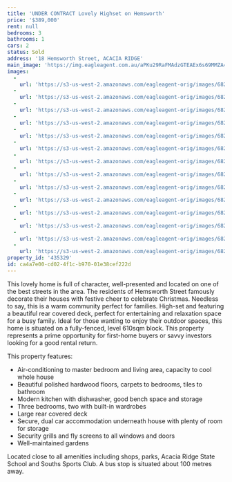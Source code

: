 ```yaml
---
title: 'UNDER CONTRACT Lovely Highset on Hemsworth'
price: '$389,000'
rent: null
bedrooms: 3
bathrooms: 1
cars: 2
status: Sold
address: '18 Hemsworth Street, ACACIA RIDGE'
main_image: 'https://img.eagleagent.com.au/aPKu29RaFMAdzGTEAEx6s69MMZA=/1280x854/smart/https://s3-us-west-2.amazonaws.com/eagleagent-orig/images/6823282/119285947-image-M.jpg'
images:
  -
    url: 'https://s3-us-west-2.amazonaws.com/eagleagent-orig/images/6823295/119285947-image-N.jpg'
  -
    url: 'https://s3-us-west-2.amazonaws.com/eagleagent-orig/images/6823294/119285947-image-L.jpg'
  -
    url: 'https://s3-us-west-2.amazonaws.com/eagleagent-orig/images/6823293/119285947-image-K.jpg'
  -
    url: 'https://s3-us-west-2.amazonaws.com/eagleagent-orig/images/6823292/119285947-image-J.jpg'
  -
    url: 'https://s3-us-west-2.amazonaws.com/eagleagent-orig/images/6823291/119285947-image-I.jpg'
  -
    url: 'https://s3-us-west-2.amazonaws.com/eagleagent-orig/images/6823290/119285947-image-H.jpg'
  -
    url: 'https://s3-us-west-2.amazonaws.com/eagleagent-orig/images/6823289/119285947-image-G.jpg'
  -
    url: 'https://s3-us-west-2.amazonaws.com/eagleagent-orig/images/6823288/119285947-image-F.jpg'
  -
    url: 'https://s3-us-west-2.amazonaws.com/eagleagent-orig/images/6823287/119285947-image-E.jpg'
  -
    url: 'https://s3-us-west-2.amazonaws.com/eagleagent-orig/images/6823286/119285947-image-D.jpg'
  -
    url: 'https://s3-us-west-2.amazonaws.com/eagleagent-orig/images/6823285/119285947-image-C.jpg'
  -
    url: 'https://s3-us-west-2.amazonaws.com/eagleagent-orig/images/6823284/119285947-image-B.jpg'
  -
    url: 'https://s3-us-west-2.amazonaws.com/eagleagent-orig/images/6823283/119285947-image-A.jpg'
  -
    url: 'https://s3-us-west-2.amazonaws.com/eagleagent-orig/images/6823282/119285947-image-M.jpg'
property_id: '435329'
id: ca4a7e00-cd02-4f1c-b970-01e38cef222d
---
```

This lovely home is full of character, well-presented and located on one of the best streets in the area. The residents of Hemsworth Street famously decorate their houses with festive cheer to celebrate Christmas. Needless to say, this is a warm community perfect for families. High-set and featuring a beautiful rear covered deck, perfect for entertaining and relaxation space for a busy family. Ideal for those wanting to enjoy their outdoor spaces, this home is situated on a fully-fenced, level 610sqm block. This property represents a prime opportunity for first-home buyers or savvy investors looking for a good rental return.

This property features:

*  Air-conditioning to master bedroom and living area, capacity to cool whole house
*  Beautiful polished hardwood floors, carpets to bedrooms, tiles to bathroom
*  Modern kitchen with dishwasher, good bench space and storage
*  Three bedrooms, two with built-in wardrobes
*  Large rear covered deck
*  Secure, dual car accommodation underneath house with plenty of room for storage
*  Security grills and fly screens to all windows and doors
*  Well-maintained gardens

Located close to all amenities including shops, parks, Acacia Ridge State School and Souths Sports Club. A bus stop is situated about 100 metres away.